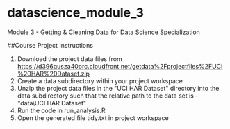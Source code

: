 datascience_module_3
====================
Module 3 - Getting &amp; Cleaning Data for Data Science Specialization

##Course Project Instructions
1. Download the project data files from https://d396qusza40orc.cloudfront.net/getdata%2Fprojectfiles%2FUCI%20HAR%20Dataset.zip
2. Create a data subdirectory within your project workspace
3. Unzip the project data files in the "UCI HAR Dataset" directory into the data subdirectory such that the relative path to the data set is - "data\\UCI HAR Dataset"
4. Run the code in run_analysis.R
5. Open the generated file tidy.txt in project workspace
